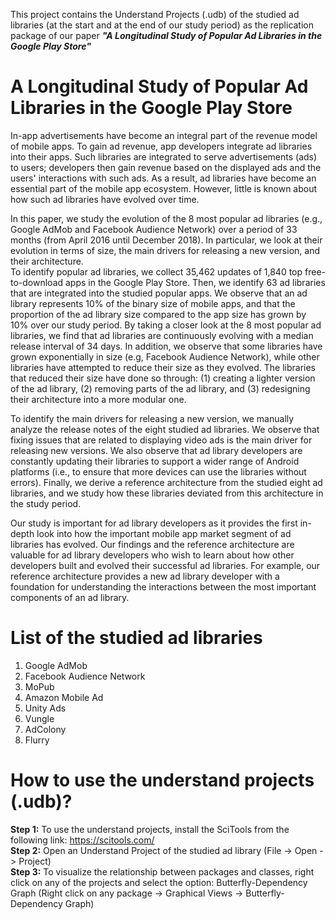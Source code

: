 This project contains the Understand Projects (.udb) of the studied ad libraries (at the start and at the end of our study period) as the replication package of our paper _**"A Longitudinal Study of Popular Ad Libraries in the Google Play Store"**_

# A Longitudinal Study of Popular Ad Libraries in the Google Play Store
In-app advertisements have become an integral part of the revenue model of mobile apps. 
To gain ad revenue, app developers integrate ad libraries into their apps. 
Such libraries are integrated to serve advertisements (ads) to users; developers then gain revenue based on the displayed ads and the users' interactions with such ads. 
As a result, ad libraries have become an essential part of the mobile app ecosystem. 
However, little is known about how such ad libraries have evolved over time. 

In this paper, we study the evolution of the 8 most popular ad libraries (e.g., Google AdMob and Facebook Audience Network) over a period of 33 months (from April 2016 until December 2018). 
In particular, we look at their evolution in terms of size, the main drivers for releasing a new version, and their architecture.  
To identify popular ad libraries, we collect 35,462 updates of 1,840 top free-to-download apps in the Google Play Store.
Then, we identify 63 ad libraries that are integrated into the studied popular apps.
We observe that an ad library represents 10\% of the binary size of mobile apps, and that the proportion of the ad library size compared to the app size has grown by 10\% over our study period.
By taking a closer look at the 8 most popular ad libraries, we find that ad libraries are continuously evolving with a median release interval of 34 days. 
In addition, we observe that some libraries have grown exponentially in size (e.g, Facebook Audience Network), while other libraries have attempted to reduce their size as they evolved. 
The libraries that reduced their size have done so through: 
(1) creating a lighter version of the ad library, (2) removing parts of the ad library, and (3) redesigning their architecture into a more modular one. 

To identify the main drivers for releasing a new version, we manually analyze the release notes of the eight studied ad libraries. 
We observe that fixing issues that are related to displaying video ads is the main driver for releasing new versions. 
We also observe that ad library developers are constantly updating their libraries to support a wider range of Android platforms (i.e., to ensure that more devices can use the libraries without errors).
Finally, we derive a reference architecture from the studied eight ad libraries, and we study how these libraries deviated from this architecture in the study period. 

Our study is important for ad library developers as it provides the first in-depth look into how the important mobile app market segment of ad libraries has evolved. 
Our findings and the reference architecture are valuable for ad library developers who wish to learn about how other developers built and evolved their successful ad libraries.
For example, our reference architecture provides a new ad library developer with a foundation for understanding the interactions between the most important components of an ad library. 

# List of the studied ad libraries
1. Google AdMob
2. Facebook Audience Network
3. MoPub
4. Amazon Mobile Ad
5. Unity Ads
6. Vungle
7. AdColony
8. Flurry

# How to use the understand projects (.udb)?
**Step 1:** To use the understand projects, install the SciTools from the following link: https://scitools.com/ </br>
**Step 2:** Open an Understand Project of the studied ad library (File -> Open -> Project)</br>
**Step 3:** To visualize the relationship between packages and classes, right click on any of the projects and select the option: Butterfly-Dependency Graph (Right click on any package -> Graphical Views -> Butterfly-Dependency Graph)
